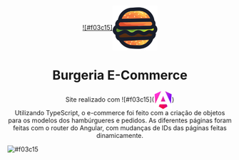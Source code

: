 <div align='center'>
  <a align='center' href="https://jpcribeiro.github.io/Burgeria/" target="blank">![#f03c15]<img align="center" src="assets/images/burger-logo.svg" height="100" /></a>
</div>

<h1 align='center'>
  Burgeria E-Commerce
</h1>

<div align="center">
  Site realizado com ![#f03c15](<img align="center" width="40" src="https://raw.githubusercontent.com/devicons/devicon/master/icons/angular/angular-original.svg">)
</div>

<div align="center">
  Utilizando TypeScript, o e-commerce foi feito com a criação de objetos para os modelos dos hambúrgueres e pedidos. As diferentes páginas foram feitas com o router do Angular, com mudanças de IDs das páginas feitas dinamicamente.
</div>

![#f03c15](https://jpcribeiro.github.io/Burgeria/) 
